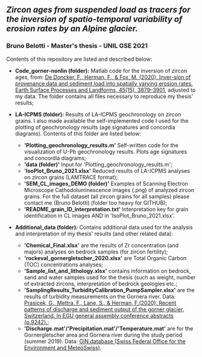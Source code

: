 ## _Zircon ages from suspended load as tracers for the inversion of spatio-temporal variability of erosion rates by an Alpine glacier._
### Bruno Belotti - Master's thesis - UNIL GSE 2021


Contents of this repository are listed and described below:

* **Code_gorner-nonlin (folder):** Matlab code for the inversion of zircon ages, from: [De Doncker, F., Herman, F., & Fox, M. (2020). Inver-sion of provenance data and sediment load into spatially varying  erosion  rates. Earth Surface Processes and Landforms, 45(15), 3879–3901](https://doi.org/10.1002/esp.5008), adjusted to my data. The folder contains all files necessary to reproduce my thesis' results;

* **LA-ICPMS (folder):** Results of LA-ICPMS geochronology on zircon grains. I also made available the self-implemented code I used for the plotting of geochronology results (age signatures and concordia diagrams). Contents of this folder are listed below:
  * **'Plotting_geochronology_results.m'** Self-written code for the visualization of U-Pb geochronology results. Plots age signatures and concordia diagrams;
  * **'data (folder)'** Input for 'Plotting_geochronology_results.m';
  * **'IsoPlot_Bruno_2021.xlsx'** Reduced results of LA-ICPMS analyses on zircon grains (LAMTRACE format);
  * **'SEM_CL_images_DEMO (folder)'** Examples of Scanning Electron Microscope Cathodoluminescence images (.png) of analyzed zircon grains. For the full dataset (all zircon grains for all samples) please contact me (Bruno Belotti) (folder too heavy for GITHUB);
  * **'README_grain_ID_interpretation.txt'** Interpretation key for grain identification in CL images AND in 'IsoPlot_Bruno_2021.xlsx'.

* **Additional_data (folder):** Contains additional data used for the analysis and interpretation of my thesis' results (and other related data):
  * **'Chemical_Final.xlsx'** are the results of Zr concentration (and majors) analyses on bedrock samples (for zircon fertility);
  * **'rockeval_gornergletscher_2020.xlsx'** are Total Organic Carbon (TOC) concentrations analyses;
  * **'Sample_list_and_lithology.xlsx'** contains information on bedrock, sand and water samples used for the thesis (such as weight, number of extracted zircons, interpretation of bedrock geologies etc.;
  * **'SamplingResults_TurbidityCalibration_PumpSampler.xlsx'** are the results of turbidity measurements on the Gornera river. Data: [Prasicek, G., Mettra, F., Lane, S., & Herman, F.(2020). Recent patterns of discharge and sediment output of the gorner glacier, Switzerland. In EGU general assembly conference abstracts (p.9242).](2020EGUGA..22.9242P);
  * **'Discharge.mat'/'Precipitation.mat'/'Temperature.mat'** are for the Gornergletscher area and Gornera river during the study period (summer 2019). Data: [GIN database (Swiss Federal Office for the Environment and MeteoSwiss)](https://www.slf.ch/en/services-and-products/forecasting-and-warning/gin-the-common-natural-hazard-information-platform.html).
